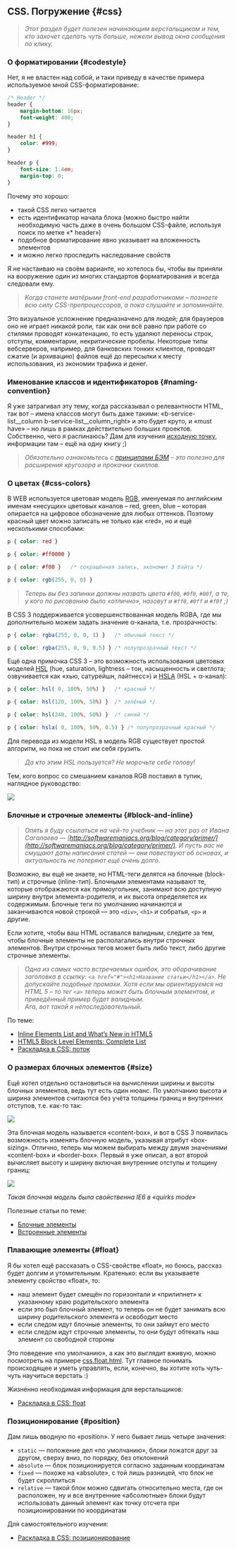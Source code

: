 ## CSS. Погружение {#css}

> _Этот раздел будет полезен начинающим верстальщикам и тем, кто захочет сделать чуть больше, нежели вывод окна сообщения по клику._

### О форматировании {#codestyle}

Нет, я не властен над собой, и таки приведу в качестве примера используемое мной CSS-форматирование:

```css
/* Header */
header {
    margin-bottom: 16px;
    font-weight: 400;
}

header h1 {
    color: #999;
}

header p {
    font-size: 1.4em;
    margin-top: 0;
}
```

Почему это хорошо:
* такой CSS легко читается
* есть идентификатор начала блока (можно быстро найти необходимую часть даже в очень большом CSS-файле, используя поиск по метке «* header»)
* подобное форматирование явно указывает на вложенность элементов
* и можно легко проследить наследование свойств

Я не настаиваю на своём варианте, но хотелось бы, чтобы вы приняли на вооружение один из многих стандартов форматирования и всегда следовали ему.

> _Когда станете матёрыми front-end разработчиками – познаете всю силу CSS-препроцессоров, а пока слушайте и запоминайте._

Это визуальное усложнение предназначено для людей; для браузеров оно не играет никакой роли, так как они всё равно при работе со стилями проводят конкатенацию, то есть удаляют переносы строк, отступы, комментарии, некритические пробелы. Некоторые типы вебсерверов, например, для банковских тонких клиентов, проводят сжатие (и архивацию) файлов ещё до пересылки к месту использования, из экономии трафика и денег.

### Именование классов и идентификаторов {#naming-convention}

Я уже затрагивал эту тему, когда рассказывал о релевантности HTML, так вот – имена классов могут быть даже такими: «b-service-list\_\_column b-service-list\_\_column\_right» и это будет круто, и «must have» – но лишь в рамках действительно больших проектов. Собственно, чего я распинаюсь? Дам для изучения [исходную точку](https://ru.bem.info/methodology/), информации там – ещё на одну книгу ;)

> _Обязательно ознакомьтесь с [принципами БЭМ](https://ru.bem.info/methodology/) – это полезно для расширения кругозора и прокачки скиллов._

### О цветах {#css-colors}

В WEB используется цветовая модель [RGB](http://www.w3.org/TR/css3-color/), именуемая по английским именам «несущих» цветовых каналов – red, green, blue – которая опирается на цифровое обозначение для любых оттенков. Поэтому красный цвет можно записать не только как «red», но и ещё несколькими способами:

```css
p { color: red }

p { color: #ff0000 }

p { color: #f00 }   /* сокращённая запись, экономит 3 байта */

p { color: rgb(255, 0, 0) }
```

> _Теперь вы без запинки должны назвать цвета `#f00`, `#0f0`, `#00f`, а те, у кого по рисованию было «отлично», назовут и `#ff0`, `#0ff` и `#f0f` ;)_

В CSS 3 поддерживается усовершенствованная модель RGBA, где мы дополнительно можем задать значение α-канала, т.е. прозрачность:

```css
p { color: rgba(255, 0, 0, 1) }   /* обычный текст */

p { color: rgba(255, 0, 0, 0.5) } /* полупрозрачный текст */
```

Ещё одна примочка CSS 3 – это возможность использования цветовых моделей [HSL](http://www.w3.org/TR/2010/PR-css3-color-20101028/) (hue, saturation, lightness – тон, насыщенность и светлота; озвучивается как «хью, сатурейшн, лайтнесс») и [HSLA](http://www.w3.org/TR/css3-color/) (HSL + α-канал):

```css
p { color: hsl( 0, 100%, 50%) }   /* красный */

p { color: hsl(120, 100%, 50%) }  /* зелёный */

p { color: hsl(240, 100%, 50%) }  /* синий */

p { color: hsla( 0, 100%, 50%, 0.5) } /* полупрозрачный красный */
```

Для перевода из модели HSL в модель RGB существует простой алгоритм, но пока не стоит им себя грузить.

> _Да кто этим HSL пользуется? Не морочьте себе голову!_

Тем, кого вопрос со смешанием каналов RGB поставил в тупик, наглядное руководство:

![](/assets/colors.gif)

### Блочные и строчные элементы {#block-and-inline}

> _Опять я буду ссылаться на чей-то учебник — на этот раз от Ивана Сагалаева — [http://softwaremaniacs.org/blog/category/primer/](http://softwaremaniacs.org/blog/category/primer/). И пусть вас не смущают даты написания статей — они повествуют об основах, и актуальность не потеряют ещё очень долго._

Возможно, вы ещё не знаете, но HTML-теги делятся на блочные (block-тип) и строчные (inline-тип). Блочными элементами называют те, которые отображаются как прямоугольник, занимают всю доступную ширину внутри элемента-родителя, и их высота определяется их содержимым. Блочные теги по умолчанию начинаются и заканчиваются новой строкой — это `<div>`, `<h1>` и собратья, `<p>` и другие.

Если хотите, чтобы ваш HTML оставался валидным, следите за тем, чтобы блочные элементы не располагались внутри строчных элементов. Внутри строчных тегов может быть либо текст, либо другие строчные элементы.

> _Одна из самых часто встречаемых ошибок, это оборачивание заголовка в ссылку: `<a href="#"><h1>Название статьи</h1></a>`. Не допускайте подобные промахи. Хотя если мы ориентируемся на HTML 5 – то тег `<a>` теперь может быть блочным элементом, и приведённый пример будет валидным.  
> Ага, вот такой я непоследовательный._

По теме:
* [Inline Elements List and What’s New in HTML5](http://www.tutorialchip.com/tutorials/inline-elements-list-whats-new-in-html5/)
* [HTML5 Block Level Elements: Complete List](http://www.tutorialchip.com/tutorials/html5-block-level-elements-complete-list/)
* [Раскладка в CSS: поток](http://softwaremaniacs.org/blog/2005/08/27/css-layout-flow/)

### О размерах блочных элементов {#size}

Ещё хотел отдельно остановиться на вычислении ширины и высоты блочных элементов, ведь тут есть один нюанс. По умолчанию высота и ширина элементов считаются без учёта толщины границ и внутренних отступов, т.е. как-то так:

![](/assets/box-height-1.png)

Эта блочная модель называется «content-box», и вот в CSS 3 появилась возможность изменять блочную модель, указывая атрибут «box-sizing». Отлично, теперь мы можем выбирать между двумя значениями «content-box» и «border-box». Первый я уже описал, а вот второй вычисляет высоту и ширину включая внутренние отступы и толщину границ:

![](/assets/box-height-2.png)

_Такая блочная модель была свойственна IE6 в «quirks mode»_

Полезные статьи по теме:
* [Блочные элементы](http://htmlbook.ru/content/blochnye-elementy)
* [Встроенные элементы](http://htmlbook.ru/content/vstroennye-elementy)

### Плавающие элементы {#float}

Я бы хотел ещё рассказать о CSS-свойстве «float», но боюсь, рассказ будет долгим и утомительным. Кратенько: если вы указываете элементу свойство «float», то:
* наш элемент будет смещён по горизонтали и «прилипнет» к указанному краю родительского элемента
* если это был блочный элемент, то теперь он не будет занимать всю ширину родительского элемента и освободит место
* если следом идут блочные элементы, то они займут его место
* если следом идут строчные элементы, то они будут обтекать наш элемент со свободной стороны

Это поведение «по умолчанию», а как это выглядит вживую, можно посмотреть на примере [css.float.html](http://anton.shevchuk.name/book/code/css.float.html). Тут главное понимать происходящее и уметь управлять, если, конечно, вы хотите хоть чуть-чуть научиться верстать :)

Жизненно необходимая информация для верстальщиков:
* [Раскладка в CSS: float](http://softwaremaniacs.org/blog/2005/12/01/css-layout-float/)

### Позиционирование {#position}

Дам лишь вводную по «position». У него бывает лишь четыре значения:
* `static` — положение дел «по умолчанию», блоки ложатся друг за другом, сверху вниз, по порядку, без отклонений
* `absolute` — блок позиционируется согласно заданным координатам
* `fixed` — похоже на «absolute», с той лишь разницей, что блок не будет скроллиться
* `relative` — такой блок можно сдвигать относительно места, где он расположен, ну и все внутренние «абсолютные» блоки будут использовать данный элемент как точку отсчета при позиционировании по координатам

Для самостоятельного изучения:
* [Раскладка в CSS: позиционирование](http://softwaremaniacs.org/blog/2005/08/03/css-layout-positioning/)
